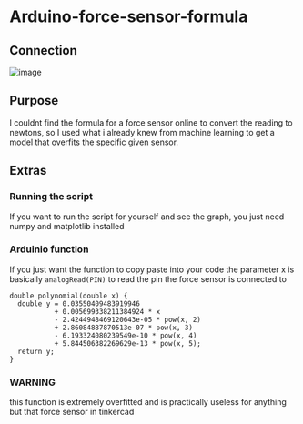 # Arduino-force-sensor-formula
## Connection
![image](https://github.com/AliMousa27/Arduino-force-sensor-formula/assets/114988369/e34fc40b-f3a5-47d9-9e65-fd8f520cbba7)

## Purpose
I couldnt find the formula for a force sensor online to convert the reading to newtons, so I used what i already knew from machine learning to get a model that overfits the specific given sensor.

## Extras

### Running the script
If you want to run the script for yourself and see the graph, you just need numpy and matplotlib installed

### Arduinio function
If you just want the function to copy paste into your code
the parameter x is basically ```analogRead(PIN)``` to read the pin the force sensor is connected to
```
double polynomial(double x) {
  double y = 0.03550409483919946 
           + 0.005699338211384924 * x 
           - 2.4244948469120643e-05 * pow(x, 2) 
           + 2.86084887870513e-07 * pow(x, 3) 
           - 6.193324080239549e-10 * pow(x, 4) 
           + 5.844506382269629e-13 * pow(x, 5);
  return y;
}
```
### WARNING
this function is extremely overfitted and is practically useless for anything but that force sensor in tinkercad



